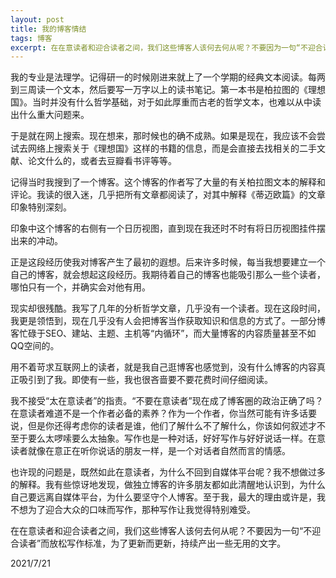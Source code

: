 ```yaml
---
layout: post
title: 我的博客情结
tags: 博客
excerpt: 在在意读者和迎合读者之间，我们这些博客人该何去何从呢？不要因为一句“不迎合读者”而放松写作标准，为了更新而更新，持续产出一些无用的文字。
---
```


我的专业是法理学。记得研一的时候刚进来就上了一个学期的经典文本阅读。每两到三周读一个文本，然后要写一万字以上的读书笔记。第一本书是柏拉图的《理想国》。当时并没有什么哲学基础，对于如此厚重而古老的哲学文本，也难以从中读出什么重大问题来。

于是就在网上搜索。现在想来，那时候也的确不成熟。如果是现在，我应该不会尝试去网络上搜索关于《理想国》这样的书籍的信息，而是会直接去找相关的二手文献、论文什么的，或者去豆瓣看书评等等。

记得当时我搜到了一个博客。这个博客的作者写了大量的有关柏拉图文本的解释和评论。我读的很入迷，几乎把所有文章都阅读了，对其中解释《蒂迈欧篇》的文章印象特别深刻。

印象中这个博客的右侧有一个日历视图，直到现在我还时不时有将日历视图挂件摆出来的冲动。

正是这段经历使我对博客产生了最初的遐想。后来许多时候，每当我想要建立一个自己的博客，就会想起这段经历。我期待着自己的博客也能吸引那么一些个读者，哪怕只有一个，并确实会对他有用。

现实却很残酷。我写了几年的分析哲学文章，几乎没有一个读者。现在这段时间，我更是领悟到，现在几乎没有人会把博客当作获取知识和信息的方式了。一部分博客忙碌于SEO、建站、主题、主机等“内循环”，而大量博客的内容质量甚至不如QQ空间的。

用不着苛求互联网上的读者，就是我自己逛博客也感觉到，没有什么博客的内容真正吸引到了我。即使有一些，我也很吝啬要不要花费时间仔细阅读。

我不接受“太在意读者”的指责。“不要在意读者”现在成了博客圈的政治正确了吗？在意读者难道不是一个作者必备的素养？作为一个作者，你当然可能有许多话要说，但是你还得考虑你的读者是谁，他们了解什么不了解什么，你该如何叙述才不至于要么太啰嗦要么太抽象。写作也是一种对话，好好写作与好好说话一样。在意读者就像在意正在听你说话的朋友一样，是一个对话者自然而言的情感。

也许现的问题是，既然如此在意读者，为什么不回到自媒体平台呢？我不想做过多的解释。我有些惊讶地发现，做独立博客的许多朋友都如此清醒地认识到，为什么自己要远离自媒体平台，为什么要坚守个人博客。至于我，最大的理由或许是，我不想为了迎合大众的口味而写作，那种写作让我觉得特别难受。

在在意读者和迎合读者之间，我们这些博客人该何去何从呢？不要因为一句“不迎合读者”而放松写作标准，为了更新而更新，持续产出一些无用的文字。

2021/7/21